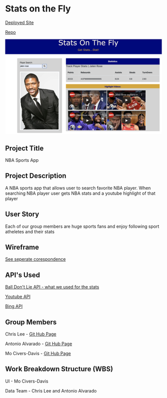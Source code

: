  # Stats on the Fly 

[Deployed Site](https://mocivers-davis.github.io/Stats-On-The-Fly/)

[Repo](https://github.com/MoCivers-Davis/Stats-On-The-Fly)

![Screenshot of website](images/stats-on-the-fly-screenshot.png)

## Project Title
NBA Sports App

## Project Description
A NBA sports app that allows user to search favorite NBA player.  When searching NBA player user gets NBA stats and a youtube highlight of that player  

## User Story
Each of our group members are huge sports fans and enjoy following sport atheletes and their stats 

## Wireframe
[See seperate corespondence](images/wire-frame.jpg)

## API's Used
[Ball Don't Lie API - what we used for the stats](https://www.balldontlie.io/#introduction)

[Youtube API](https://developers.google.com/youtube/v3)

[Bing API](https://azure.microsoft.com/en-us/services/cognitive-services/bing-web-search-api/)

## Group Members
Chris Lee - [Git Hub Page](https://github.com/cil5345)

Antonio Alvarado - [Git Hub Page](https://github.com/antonio36alv)

Mo Civers-Davis  - [Git Hub Page](https://github.com/MoCivers-Davis)

## Work Breakdown Structure (WBS)
UI - Mo Civers-Davis

Data Team - Chris Lee and Antonio Alvarado 
